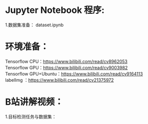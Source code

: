 # Jupyter Notebook 程序:  
1.数据集准备： dataset.ipynb

# 环境准备：  
Tensorflow CPU：https://www.bilibili.com/read/cv8962053  
Tensorflow GPU：https://www.bilibili.com/read/cv9003982  
Tensorflow GPU+Ubuntu：https://www.bilibili.com/read/cv9164113  
labelImg ：https://www.bilibili.com/read/cv21375972

# B站讲解视频：  
1.目标检测任务与数据集：
